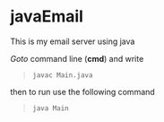 # javaEmail
This is my email server using java

*Goto* command line (**cmd**) and write
>`javac Main.java`

then to run use the following command
>`java Main`
